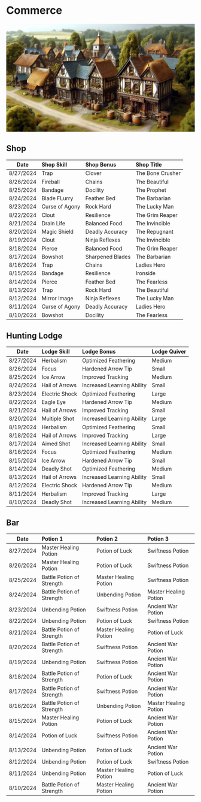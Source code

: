 Commerce
========

![](images/commerce.jpeg "Shopping District")

Shop
----

| Date       | Shop Skill     | Shop Bonus       | Shop Title       |
| :-:        | :--            | :--              | :--              |
| 8/27/2024  | Trap           | Clover           | The Bone Crusher |
| 8/26/2024  | Fireball       | Chains           | The Beautiful    |
| 8/25/2024  | Bandage        | Docility         | The Prophet      |
| 8/24/2024  | Blade FLurry   | Feather Bed      | The Barbarian    |
| 8/23/2024  | Curse of Agony | Rock Hard        | The Lucky Man    |
| 8/22/2024  | Clout          | Resilience       | The Grim Reaper  |
| 8/21/2024  | Drain Life     | Balanced Food    | The Invincible   |
| 8/20/2024  | Magic Shield   | Deadly Accuracy  | The Repugnant    |
| 8/19/2024  | Clout          | Ninja Reflexes   | The Invincible   |
| 8/18/2024  | Pierce         | Balanced Food    | The Grim Reaper  |
| 8/17/2024  | Bowshot        | Sharpened Blades | The Barbarian    |
| 8/16/2024  | Trap           | Chains           | Ladies Hero      |
| 8/15/2024  | Bandage        | Resilience       | Ironside         |
| 8/14/2024  | Pierce         | Feather Bed      | The Fearless     |
| 8/13/2024  | Trap           | Rock Hard        | The Beautiful    |
| 8/12/2024  | Mirror Image   | Ninja Reflexes   | The Lucky Man    |
| 8/11/2024  | Curse of Agony | Deadly Accuracy  | Ladies Hero      |
| 8/10/2024  | Bowshot        | Docility         | The Fearless     |


Hunting Lodge
-------------

| Date       | Lodge Skill    | Lodge Bonus                | Lodge Quiver |
| :-:        | :--            | :--                        | :--          |
| 8/27/2024  | Herbalism      | Optimized Feathering       | Medium       |
| 8/26/2024  | Focus          | Hardened Arrow Tip         | Small        |
| 8/25/2024  | Ice Arrow      | Improved Tracking          | Medium       |
| 8/24/2024  | Hail of Arrows | Increased Learning Ability | Small        |
| 8/23/2024  | Electric Shock | Optimized Feathering       | Large        |
| 8/22/2024  | Eagle Eye      | Hardened Arrow Tip         | Medium       |
| 8/21/2024  | Hail of Arrows | Improved Tracking          | Small        |
| 8/20/2024  | Multiple Shot  | Increased Learning Ability | Large        |
| 8/19/2024  | Herbalism      | Optimized Feathering       | Small        |
| 8/18/2024  | Hail of Arrows | Improved Tracking          | Large        |
| 8/17/2024  | Aimed Shot     | Increased Learning Ability | Small        |
| 8/16/2024  | Focus          | Optimized Feathering       | Medium       |
| 8/15/2024  | Ice Arrow      | Hardened Arrow Tip         | Small        |
| 8/14/2024  | Deadly Shot    | Optimized Feathering       | Medium       |
| 8/13/2024  | Hail of Arrows | Increased Learning Ability | Small        |
| 8/12/2024  | Electric Shock | Hardened Arrow Tip         | Medium       |
| 8/11/2024  | Herbalism      | Improved Tracking          | Large        |
| 8/10/2024  | Deadly Shot    | Increased Learning Ability | Medium       |


Bar
---

| Date       | Potion 1                  | Potion 2                  | Potion 3                  |
| :-:        | :--                       | :--                       | :--                       |
| 8/27/2024  | Master Healing Potion     | Potion of Luck            | Swiftness Potion          |
| 8/26/2024  | Master Healing Potion     | Potion of Luck            | Swiftness Potion          |
| 8/25/2024  | Battle Potion of Strength | Master Healing Potion     | Swiftness Potion          |
| 8/24/2024  | Battle Potion of Strength | Unbending Potion          | Master Healing Potion     |
| 8/23/2024  | Unbending Potion          | Swiftness Potion          | Ancient War Potion        |
| 8/22/2024  | Unbending Potion          | Potion of Luck            | Swiftness Potion          |
| 8/21/2024  | Battle Potion of Strength | Master Healing Potion     | Potion of Luck            |
| 8/20/2024  | Battle Potion of Strength | Swiftness Potion          | Ancient War Potion        |
| 8/19/2024  | Unbending Potion          | Swiftness Potion          | Ancient War Potion        |
| 8/18/2024  | Battle Potion of Strength | Potion of Luck            | Ancient War Potion        |
| 8/17/2024  | Battle Potion of Strength | Swiftness Potion          | Ancient War Potion        |
| 8/16/2024  | Battle Potion of Strength | Unbending Potion          | Master Healing Potion     |
| 8/15/2024  | Master Healing Potion     | Potion of Luck            | Ancient War Potion        |
| 8/14/2024  | Potion of Luck            | Swiftness Potion          | Ancient War Potion        |
| 8/13/2024  | Unbending Potion          | Potion of Luck            | Ancient War Potion        |
| 8/12/2024  | Unbending Potion          | Potion of Luck            | Swiftness Potion          |
| 8/11/2024  | Unbending Potion          | Master Healing Potion     | Potion of Luck            |
| 8/10/2024  | Battle Potion of Strength | Master Healing Potion     | Ancient War Potion        |
